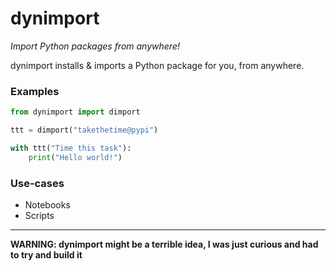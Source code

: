 dynimport
=========

*Import Python packages from anywhere!*

dynimport installs & imports a Python package for you, from anywhere.


### Examples

```python
from dynimport import dimport

ttt = dimport("takethetime@pypi")

with ttt("Time this task"):
    print("Hello world!")
```


### Use-cases

 - Notebooks
 - Scripts


---

**WARNING: dynimport might be a terrible idea, I was just curious and had to try and build it**
